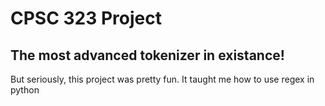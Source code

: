 # CPSC 323 Project
## The most advanced tokenizer in existance!
But seriously, this project was pretty fun. It taught me how to use regex in python
